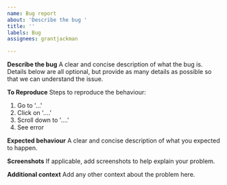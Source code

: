 ```yaml
---
name: Bug report
about: 'Describe the bug '
title: ''
labels: Bug
assignees: grantjackman

---
```


**Describe the bug**
A clear and concise description of what the bug is. Details below are all optional, but provide as many details as possible so that we can understand the issue.

**To Reproduce**
Steps to reproduce the behaviour:
1. Go to '...'
2. Click on '....'
3. Scroll down to '....'
4. See error

**Expected behaviour**
A clear and concise description of what you expected to happen.

**Screenshots**
If applicable, add screenshots to help explain your problem.


**Additional context**
Add any other context about the problem here.
